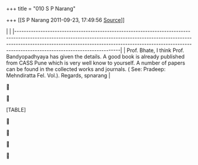 +++
title = "010 S P Narang"

+++
[[S P Narang	2011-09-23, 17:49:56 [Source](https://groups.google.com/g/bvparishat/c/MpFGPJT8G3U)]]



|                                                                                                                                                                                                                                                                                      | |--------------------------------------------------------------------------------------------------------------------------------------------------------------------------------------------------------------------------------------------------------------------------------------| | Prof. Bhate, I think Prof. Bandyopadhyaya has given the details. A good book is already published from CASS Pune which is very well know to yourself. A number of papers can be found in the collected works and journals. ( See: Pradeep: Mehndiratta Fel. Vol.). Regards, spnarang |





[TABLE]









